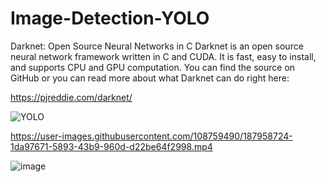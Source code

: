 


# Image-Detection-YOLO

Darknet: Open Source Neural Networks in C
Darknet is an open source neural network framework written in C and CUDA. It is fast, easy to install, and supports CPU and GPU computation. You can find the source on GitHub or you can read more about what Darknet can do right here:

https://pjreddie.com/darknet/


![YOLO](https://user-images.githubusercontent.com/108759490/187922046-b2533b2e-76ca-40ea-bb01-bac56dd875cd.png)


https://user-images.githubusercontent.com/108759490/187958724-1da97671-5893-43b9-960d-d22be64f2998.mp4



![image](https://user-images.githubusercontent.com/108759490/187923141-518edb76-4ba2-42b4-b493-f7add60c505f.png)

